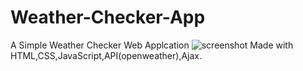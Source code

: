 # Weather-Checker-App
A Simple Weather Checker  Web Applcation
![screenshot](https://user-images.githubusercontent.com/70457708/164252591-25dbb292-f8c2-4379-8a07-c7b518fbae24.jpg)
Made with HTML,CSS,JavaScript,API(openweather),Ajax.
